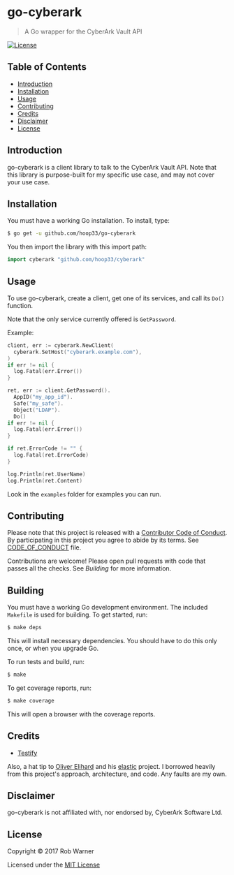 # go-cyberark

> A Go wrapper for the CyberArk Vault API

[![License](https://img.shields.io/badge/license-MIT-blue.svg)](http://opensource.org/licenses/MIT)

## Table of Contents

* [Introduction](#introduction)
* [Installation](#installation)
* [Usage](#usage)
* [Contributing](#contributing)
* [Credits](#credits)
* [Disclaimer](#disclaimer)
* [License](#license)

## Introduction

go-cyberark is a client library to talk to the CyberArk Vault API. Note that this library is purpose-built for my specific use case, and may not cover your use case.

## Installation

You must have a working Go installation. To install, type:

```sh
$ go get -u github.com/hoop33/go-cyberark
```

You then import the library with this import path:

```go
import cyberark "github.com/hoop33/cyberark"
```

## Usage

To use go-cyberark, create a client, get one of its services, and call its `Do()` function.

Note that the only service currently offered is `GetPassword`.

Example:

```go
client, err := cyberark.NewClient(
  cyberark.SetHost("cyberark.example.com"),
)
if err != nil {
  log.Fatal(err.Error())
}

ret, err := client.GetPassword().
  AppID("my_app_id").
  Safe("my_safe").
  Object("LDAP").
  Do()
if err != nil {
  log.Fatal(err.Error())
}

if ret.ErrorCode != "" {
  log.Fatal(ret.ErrorCode)
}

log.Println(ret.UserName)
log.Println(ret.Content)
```

Look in the `examples` folder for examples you can run.

## Contributing

Please note that this project is released with a [Contributor Code of Conduct](http://contributor-covenant.org/). By participating in this project you agree to abide by its terms. See [CODE_OF_CONDUCT](CODE_OF_CONDUCT.md) file.

Contributions are welcome! Please open pull requests with code that passes all the checks. See *Building* for more information.

## Building

You must have a working Go development environment. The included `Makefile` is used for building. To get started, run:

```sh
$ make deps
```

This will install necessary dependencies. You should have to do this only once, or when you upgrade Go.

To run tests and build, run:

```sh
$ make
```

To get coverage reports, run:

```sh
$ make coverage
```

This will open a browser with the coverage reports.

## Credits

* [Testify](https://github.com/stretchr/testify)

Also, a hat tip to [Oliver Elihard](https://github.com/olivere) and his [elastic](https://github.com/olivere/elastic) project. I borrowed heavily from this project's approach, architecture, and code. Any faults are my own.

## Disclaimer

go-cyberark is not affiliated with, nor endorsed by, CyberArk Software Ltd.

## License

Copyright &copy; 2017 Rob Warner

Licensed under the [MIT License](https://hoop33.mit-license.org/)

